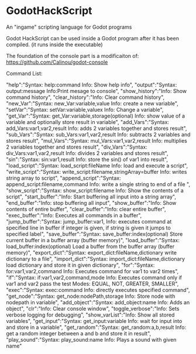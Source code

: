 # GodotHackScript
An "ingame" scripting language for Godot programs

Godot HackScript can be used inside a Godot program after it has been compiled. (it runs inside the executable)

The foundation of the console part is a modificaiton of: https://github.com/Calinou/godot-console

Command List:

"help":"Syntax: help:command Info: Show help info",
"output":"Syntax: output:message Info:Print mesage to console",
"show_history":"Info: Show command history",
"clear_history":"Info: Clear command history",
"new_Var":"Syntax: new_Var:variable,value Info: create a new variable",
"setVar":"Syntax: setVar:variable,valuex Info: Change a variable", 
"get_Var":"Syntax: get_Var:variable,storage(optional) Info: show value of a variable and optionally store result in variable",
"add_Vars":"Syntax: add_Vars:var1,var2,result Info: adds 2 variables together and stores result", 
"sub_Vars":"Syntax: sub_Vars:var1,var2,result Info: subtracts 2 variables and stores result",
"mul_Vars":"Syntax: mul_Vars:var1,var2,result Info: multiplies 2 variables together and stores result",
"div_Vars":"Syntax: div_Vars:var1,var2,result Info: divides 2 variables and stores result",
"sin":"Syntax: sin:var1,result Info: store the sin() of var1 into result",
"load_script":"Syntax: load_script:fileName Info: load and execute a script",
"write_script":"Syntax: write_script:filename,stringArray=buffer Info: writes string array to script",
"append_script":"Syntax: append_script:filename,command Info: write a single string to end of a file ",
"show_script":"Syntax: show_script:filename Info: Show the contents of a script",
"start_buffer":"Info: Start buffering all input into a string array",
"end_buffer":"Info: stop buffering all input",
"show_buffer":"Info: Show contents of entire buffer",
"clear_buffer":"Info: clear entire buffer",
"exec_buffer":"Info: Executes all commands in a buffer",
"jump_buffer":"Syntax: jump_buffer:var1, Info: executes command at specified line in buffer if integer is given, if string is given it jumps to specified label",
"save_buffer":"Syntax: save_buffer:index(optional) Store current buffer in a buffer array (buffer memory)",
"load_buffer":"Syntax: load_buffer:index(optional) Load a buffer from the buffer array (buffer memory)",
"export_dict":"Syntax: export_dict:fileName,dictionary write dictionary to a file",
"import_dict":"Syntax: import_dict:fileName,dictionary load dictionary and store it in given dictionary",
"for":"Syntax: for:var1,var2,command Info: Executes command for var1 to var2 times",
"if":"Syntax: if:var1,var2,command,mode Info: Executes command only if var1 and var2 pass the test Modes: EQUAL, NOT, GREATER, SMALLER",
"exec":"Syntax: exec:command Info: directly executes specified command",
"get_node":"Syntax: get_node:nodePath,storage Info: Store node with nodepath in variable",
"add_object":"Syntax: add_object:name Info: Adds an object",
"clr":"Info: Clear console window",
"toggle_verbose":"Info: Sets verbose logging for debugging",
"show_varList":"Info: Show all stored variables",
"get_input":"Syntax: get_input:variable Info: wait for input into and store in a variable",
"get_random":"Syntax: get_random:a,b,result Info: get a random integer between a and b and store it in result",
"play_sound":"Syntax: play_sound:name Info: Plays a sound with given name"
